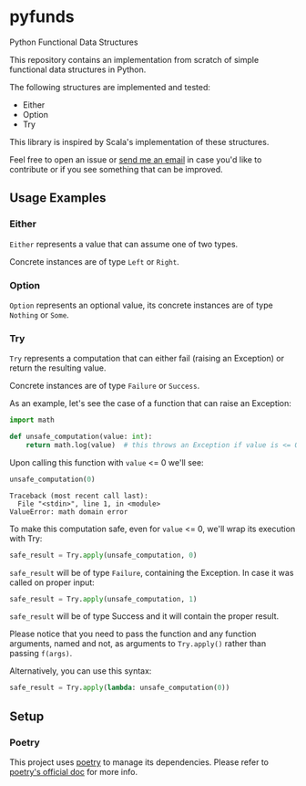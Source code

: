 # pyfunds
Python Functional Data Structures

This repository contains an implementation from scratch of simple functional data structures in Python. 

The following structures are implemented and tested:
 - Either
 - Option
 - Try

This library is inspired by Scala's implementation of these structures.

Feel free to open an issue or [send me an email](mailto:lucaruzzola@gmail.com) 
in case you'd like to contribute or if you see something that can be improved.

## Usage Examples

### Either

`Either` represents a value that can assume one of two types.

Concrete instances are of type `Left` or `Right`.

### Option

`Option` represents an optional value, its concrete instances are 
of type `Nothing` or `Some`.

### Try

`Try` represents a computation that can either fail (raising an Exception) or return the resulting value.

Concrete instances are of type `Failure` or `Success`.

As an example, let's see the case of a function that can raise an Exception:
``` python
import math

def unsafe_computation(value: int):
    return math.log(value)  # this throws an Exception if value is <= 0
```

Upon calling this function with `value` <= 0 we'll see:

```python
unsafe_computation(0)
```
```shell
Traceback (most recent call last):
  File "<stdin>", line 1, in <module>
ValueError: math domain error
```

To make this computation safe, even for `value` <= 0, we'll wrap its execution with Try:
```python
safe_result = Try.apply(unsafe_computation, 0)
```

`safe_result` will be of type `Failure`, containing the Exception.
In case it was called on proper input:
```python
safe_result = Try.apply(unsafe_computation, 1)
```

`safe_result` will be of type Success and it will contain the proper result.

Please notice that you need to pass the function and any function arguments, named and not, as arguments to 
`Try.apply()` rather than passing `f(args)`.

Alternatively, you can use this syntax:
```python
safe_result = Try.apply(lambda: unsafe_computation(0))
```

## Setup

### Poetry
This project uses [poetry](https://github.com/python-poetry/poetry) to manage its dependencies.
Please refer to [poetry's official doc](https://python-poetry.org/docs/) for more info.
